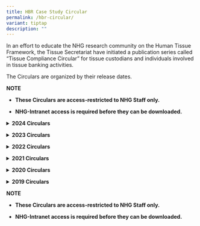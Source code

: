 ```yaml
---
title: HBR Case Study Circular
permalink: /hbr-circular/
variant: tiptap
description: ""
---
```

<p>In an effort to educate the NHG research community on the Human Tissue
Framework, the Tissue Secretariat have initiated a publication series called
“Tissue Compliance Circular” for tissue custodians and individuals involved
in tissue banking activities.</p>
<p>The Circulars are organized by their release dates.</p>
<p><strong>NOTE</strong>
</p>
<ul data-tight="true" class="tight">
<li>
<p><strong>These Circulars are access-restricted to NHG Staff only.</strong>
</p>
</li>
<li>
<p><strong>NHG-Intranet access is required before they can be downloaded.</strong>
</p>
</li>
</ul>
<p></p>
<p></p>
<div data-type="detailGroup" class="isomer-accordion-group isomer-accordion isomer-accordion-white">
<details class="isomer-details">
<summary><strong>2024 Circulars</strong>
</summary>
<div data-type="detailsContent" class="isomer-details-content">
<table style="minWidth: 50px">
<colgroup>
<col>
<col>
</colgroup>
<tbody>
<tr>
<td rowspan="1" colspan="1">
<p><a href="https://mynhg.nhg.com.sg/dept/rcu/Shared%20Library/Tissue%20Banking/Tissue%20Compliance%20Circulars/30.%20TCC%20Issue%202-2024_Final_28Feb2024.pdf" rel="noopener noreferrer nofollow" target="_blank">Issue 02/2024</a>
</p>
</td>
<td rowspan="1" colspan="1">
<p>Attention to clinical laboratories: Do you know that appropriate consent
must be obtained before clinical human tissue specimens can be supplied
for research?
<br>1. Why is appropriate consent required for the supply of de-identified
human tissue for research
<br>2. Requirements to be fulfiled prior to the release of tissue
<br>(Released 28 Feb 2024)</p>
</td>
</tr>
<tr>
<td rowspan="1" colspan="1">
<p><a href="https://mynhg.nhg.com.sg/dept/rcu/Shared%20Library/Tissue%20Banking/Tissue%20Compliance%20Circulars/29.%20TCC%20Issue%201-2024_Final_16Jan2024.pdf" rel="noopener noreferrer nofollow" target="_blank">Issue 01/2024</a>
</p>
</td>
<td rowspan="1" colspan="1">
<p>TCC Requirements for Industry-Sponsored Studies
<br>Addressing FAQs on human tissue management for industry-sponsored studies:
<br>1. Tissue samples stored for a few hours in the institution's freezer;
should a tissue bank be set up for this temporary storage?
<br>2. How should temporarily stored samples be managed - records to be maintained
and scope of monitoring. Introduction to PCT 1505-04 NHG Tissue Banking
Activities Monitoring Plan Template
<br>3. Who can perform tissue bank / tissue collection monitoring
<br>
<br>(Released 16 Jan 2024)</p>
</td>
</tr>
</tbody>
</table>
</div>
</details>
</div>
<p></p>
<div data-type="detailGroup" class="isomer-accordion-group isomer-accordion isomer-accordion-white">
<details class="isomer-details">
<summary><strong>2023 Circulars</strong>
</summary>
<div data-type="detailsContent" class="isomer-details-content">
<table style="minWidth: 50px">
<colgroup>
<col>
<col>
</colgroup>
<tbody>
<tr>
<td rowspan="1" colspan="1">
<p><a href="https://mynhg.nhg.com.sg/dept/rcu/Shared%20Library/Tissue%20Banking/Tissue%20Compliance%20Circulars/28.%20TCC%20Issue%203-2023_Final_10Jul2023.pdf" rel="noopener noreferrer nofollow" target="_blank">Issue 03/2023</a>
</p>
</td>
<td rowspan="1" colspan="1">
<p>Human Tissue Framework (HTF) Practicum Course. Register your interest
by 16 August 2023.
<br>1. Link for registration
<br>2. Held via zoom on 30 August 2023
<br>(Released 10 Jul 2023)</p>
</td>
</tr>
<tr>
<td rowspan="1" colspan="1">
<p><a href="https://mynhg.nhg.com.sg/dept/rcu/Shared%20Library/Tissue%20Banking/Tissue%20Compliance%20Circulars/27.%20TCC%20Issue%202-2023_Final_29May2023.pdf" rel="noopener noreferrer nofollow" target="_blank">Issue 02/2023</a>
</p>
</td>
<td rowspan="1" colspan="1">
<p>NHG Tissue Bank Monitoring Framework
<br>1. Types of monitoring activities within the NHG Tissue Bank Monitoring
Framework (i.e. SIV, SMV, Annual Tissue Banking Activity Self-Assessment
(TASA))
<br>2. Scope of the NHG Tissue Bank Monitoring Framework
<br>3. How should monitoring activities be documented - PCT 1502-01 NHG Tissue
Bank Review Checklist
<br>4. New/Updated resources
<br>a) PCT 1505-04 NHG Tissue Banking Activities Monitoring Plan Template
<br>b) PCT 1501-B04 Quality Management of Tissue Banks and Tissue Collections
<br>c) PCT 1504-08 Tissue Banking Activity Self-Assessment Form (TASAF)
<br>(Released 29 May 2023)</p>
</td>
</tr>
<tr>
<td rowspan="1" colspan="1">
<p><a href="https://mynhg.nhg.com.sg/dept/rcu/Shared%20Library/Tissue%20Banking/Tissue%20Compliance%20Circulars/26.%20TCC%20Issue%201-2023_Final_06Feb2023.pdf" rel="noopener noreferrer nofollow" target="_blank">Issue 01/2023</a>
</p>
</td>
<td rowspan="1" colspan="1">
<p>New to Tissue Banking Activities? In NHG, you must complete the Human
Tissue Framework (HTF) Course before commencing tissue banking activities
<br>1. Who should complete the HTF Course
<br>2. What to expect from the HTF Course
<br>3. When should the HTF Course be completed
<br>4. How to access the HTF Course
<br>(Released 6 Feb 2023)</p>
</td>
</tr>
</tbody>
</table>
</div>
</details>
</div>
<p></p>
<div data-type="detailGroup" class="isomer-accordion-group isomer-accordion isomer-accordion-white">
<details class="isomer-details">
<summary><strong>2022 Circulars</strong>
</summary>
<div data-type="detailsContent" class="isomer-details-content">
<table style="minWidth: 50px">
<colgroup>
<col>
<col>
</colgroup>
<tbody>
<tr>
<td rowspan="1" colspan="1">
<p><a href="https://mynhg.nhg.com.sg/dept/rcu/Shared%20Library/Tissue%20Banking/Tissue%20Compliance%20Circulars/25.%20TCC%20Issue%206-2022_Final_29Nov2022.pdf" rel="noopener noreferrer nofollow" target="_blank">Issue 06/2022</a>
</p>
</td>
<td rowspan="1" colspan="1">
<p>Which application form should you use? – Tissue Bank Application Form
or Tissue Collection Application Form?
<br>1. Information on which Tissue Application Form to use under different
scenarios
<br>2. Announcement on new resource: NHG Investigator's Manual Chapter 9 -
Tissue Repository
<br>3. Announcement on updated resources
<br>a) 1703-01 TB application form
<br>b) 1703-03 TB amendment form
<br>c) 1703-04 TC amendment form
<br>d) 1703-07 Declaration of LHBM
<br>e) 1703-09 TC status report form
<br>f) 1704-05 ICF for donation of biological material
<br>(Released 6 Dec 2022)</p>
</td>
</tr>
<tr>
<td rowspan="1" colspan="1">
<p><a href="https://mynhg.nhg.com.sg/dept/rcu/Shared%20Library/Tissue%20Banking/Tissue%20Compliance%20Circulars/24.%20TCC%20Issue%205-2022_Final_29Sep2022.pdf" rel="noopener noreferrer nofollow" target="_blank">Issue 05/2022</a>
</p>
</td>
<td rowspan="1" colspan="1">
<p>Non-Compliance Case Study: Storage of Leftover Tissue Without Consent
<br>1. Case study of non-compliance that was observed at a&nbsp; TQM on-site
audit on 23 Aug 2022.
<br>a) Non-compliance from TB-2021-002
<br>b) There was a transfer in custodianship of tissues from the study team
PI to the TB custodian. Custodian did not check through the ICFs nor verify
and track the consent restrictions of each sample received till much later.
It was noted that there leftover blood specimens from a donor were stored
without appropriate consent.
<br>c) Introduction to the 1504-09 Tissue Handover Form to document transfer
of custodianship
<br>
<br>2. Announcement that the 1703-02 Tissue Collection Form has been updated
<br>(Released 29 Sep 2022)</p>
</td>
</tr>
<tr>
<td rowspan="1" colspan="1">
<p><a href="https://mynhg.nhg.com.sg/dept/rcu/Shared%20Library/Tissue%20Banking/Tissue%20Compliance%20Circulars/23.%20TCC%20Issue%204-2022_Final_02Aug2022.pdf" rel="noopener noreferrer nofollow" target="_blank">Issue 04/2022</a>
</p>
</td>
<td rowspan="1" colspan="1">
<p>Human Tissue Framework (HTF) Practicum Course. Register your interest
by 16 September 2022.
<br>1. Introduction to the HTF Practicum Course
<br>2. Link for registration
<br>3. Held via zoom on 30 September 2022
<br>(Released 4 Aug 2022)</p>
</td>
</tr>
<tr>
<td rowspan="1" colspan="1">
<p><a href="https://mynhg.nhg.com.sg/dept/rcu/Shared%20Library/Tissue%20Banking/Tissue%20Compliance%20Circulars/22.%20TCC%20Issue%203-2022_Final_13Jun2022.pdf" rel="noopener noreferrer nofollow" target="_blank">Issue 03/2022</a>
</p>
</td>
<td rowspan="1" colspan="1">
<p>Documenting Right to Meet HBRA 37(9)
<br>1. Implications of HBRA 37(9)
<br>2. Scenarios where HBRA 37(9) is applicable/not applicable
<br>3. Introduction ot 1505-03 Letter of Undertaking for Leftover Tissues
Template to comply with HBRA 37(9)
<br>4. Reminder that appropriate consent must be obtained from donors before
supplying leftover diagnostic tissue
<br>5. Reminder on the Human Tissue Framework Forum
<br>(Released 13 Jun 2022)</p>
</td>
</tr>
<tr>
<td rowspan="1" colspan="1">
<p><a href="https://mynhg.nhg.com.sg/dept/rcu/Shared%20Library/Tissue%20Banking/Tissue%20Compliance%20Circulars/21.%20TCC%20Issue%202-2022_Final_29Mar2022.pdf" rel="noopener noreferrer nofollow" target="_blank">Issue 02/2022</a>
</p>
</td>
<td rowspan="1" colspan="1">
<p>Attention: Updates to the NHG Policy for Tissue Banks
<br>1. 4 key updates to the policy dated 11Feb2022
<br>2. Reminder to register with NHG TCC if researcher is involved in tissue
banking activities
<br>3. Annoucement that HTF Minimum Training Requirements will be extended
to SAF staff/doctors appointed in NHG
<br>(Released 29 Mar 2022)</p>
</td>
</tr>
<tr>
<td rowspan="1" colspan="1">
<p><a href="https://mynhg.nhg.com.sg/dept/rcu/Shared%20Library/Tissue%20Banking/Tissue%20Compliance%20Circulars/20.%20TCC%20Issue%201-2022_Final_03Feb2022.pdf" rel="noopener noreferrer nofollow" target="_blank">Issue 01/2022</a>
</p>
</td>
<td rowspan="1" colspan="1">
<p>Non-Compliance Case Study: Storage of Leftover Tissue Without Appropraite
Consent
<br>Case study of non-compliance that was observed at a TQM remote audit on
30 Sep 2021.
<br>a) Non-compliance from TB-2019-002 at KTPH
<br>b) Donor autonomy was neglected
<br>c) Storage without appropriate consent
<br>(Released 3 Feb 2022)</p>
</td>
</tr>
</tbody>
</table>
</div>
</details>
</div>
<p></p>
<div data-type="detailGroup" class="isomer-accordion-group isomer-accordion isomer-accordion-white">
<details class="isomer-details">
<summary><strong>2021 Circulars</strong>
</summary>
<div data-type="detailsContent" class="isomer-details-content">
<table style="minWidth: 50px">
<colgroup>
<col>
<col>
</colgroup>
<tbody>
<tr>
<td rowspan="1" colspan="1">
<p><a href="https://mynhg.nhg.com.sg/dept/rcu/Shared%20Library/Tissue%20Banking/Tissue%20Compliance%20Circulars/19.%20TCC%20Issue%204-2021_Final_21Dec2021.pdf" rel="noopener noreferrer nofollow" target="_blank">Issue 04/2021</a>
</p>
</td>
<td rowspan="1" colspan="1">
<p>For ongoing studies planning to store leftover tissue for future research,
please ensure your ICF is HBRA 12(2) compliant.
<br>1. For study team members who intend to store leftover tissue for future
research, instructions were given to check through all ICF versions used
for consenting donors since 01 Nov 2019 to ensure that ICF used is 12(2)
compliant.
<br>2. Researchers were also reminded to destroy any leftover tissue if study
had been completed for more than 1 year and appropriate consent had not
been obtained for storage for future research.
<br>3. Updates to Resources
<br>a) 1703-01 Tissue Bank / 1703-02 Tissue Collection application form
<br>b) 1703-08 Tissue Bank / 1703-09 Tissue Collection status report form
<br>c) 1704-15 (Optional) ICF for donation of leftover biological samples
<br>(Released 21 Dec 2021)</p>
</td>
</tr>
<tr>
<td rowspan="1" colspan="1">
<p><a href="https://mynhg.nhg.com.sg/dept/rcu/Shared%20Library/Tissue%20Banking/Tissue%20Compliance%20Circulars/18.%20TCC%20Issue%203-2021_Final_25Aug2021.pdf" rel="noopener noreferrer nofollow" target="_blank">Issure 03/2021</a>
</p>
</td>
<td rowspan="1" colspan="1">
<p>Human Tissue Framework Forum and New/Updated Resources
<br>1. Human Tissue Framework Forum - Purpose, How to access
<br>
<br>2. New/Updated Resourced
<br>a) Overview of Human Tissue Framework Slide Deck
<br>b) Decision Tree Tool on whether activities would be regulated under the
HTF
<br>c) HSA Guidance on Consent Requirements for Clinical Trials Involving
Collection and Use of Human Tissue Version dared 01 Jul 2021
<br>d) Translated SCF Templates for Donation of Leftover Biological Materials
<br>(Released 30 Aug 2021)</p>
</td>
</tr>
<tr>
<td rowspan="1" colspan="1">
<p><a href="https://mynhg.nhg.com.sg/dept/rcu/Shared%20Library/Tissue%20Banking/Tissue%20Compliance%20Circulars/17.%20TCC%20Issue%202-2021_Final_07Jun2021.pdf" rel="noopener noreferrer nofollow" target="_blank">Issue 02/2021</a>
</p>
</td>
<td rowspan="1" colspan="1">
<p>Attention: MOH Update On The Governance Of Leftover Tissue.
<br>Do you have any ongoing studies which mayhave leftover tissue to be used
for futureresearch after the study is completed?
<br>
<br>If so, in order to use the leftover tissue for future research, you may
need to ensure that study participants have been consented with all the
HBRA 12(2) elements.
<br>1. Informed consent requirements and whether registration with TCC is
required under these 2 scenarios
<br>a) Storage of leftover human tissue for future research not yet approved
by IRB
<br>b) Use/storage of leftover tissue for a HBR study that had already been
approved by the IRB.
<br>
<br>2. Introduction to 2 new resources
<br>a) NHG TR 1704-15 Optional Consent Form For The Donation of Leftover Biological
Samples
<br>b) NHG Guidance to Store and Use Leftover Human Tissue for Future Research
<br>(Released 7 Jun 2021)</p>
</td>
</tr>
<tr>
<td rowspan="1" colspan="1">
<p><a href="https://mynhg.nhg.com.sg/dept/rcu/Shared%20Library/Tissue%20Banking/Tissue%20Compliance%20Circulars/16.%20TCC%20March%20Issue_01-2021_Final_03Mar2021.pdf" rel="noopener noreferrer nofollow" target="_blank">Issue 01/2021</a>
</p>
</td>
<td rowspan="1" colspan="1">
<p>Attention: MOH Update On The Governance Of Leftover Tissue. Storing Leftover
Tissue For Future Research? You May Need NHG TCC's Approval For This
<br>1. Leftover tissue stored for existing IRB-approved Human Biomedical Research
(HBR) and own future HBR that has obtained IRB approval would be subject
to the requirements of the HBR framework; do not need to be regulated under
the HTF.
<br>2. Leftover tissue stored for a future research yet to obtain IRB approval
is regulated under the the HTF.
<br>3. Notice for researchers to register with NHG TCC if they have leftover
tissue from a completed study and intend to store them for future research
yet to obtain IRB approval
<br>4. Registration of Legacy Human Biological Material (LHBM) if the leftover
tissue had been collected and made non-identifiable before 01 Nov 2019.
<br>(Released 3 Mar 2021)</p>
</td>
</tr>
</tbody>
</table>
</div>
</details>
</div>
<p></p>
<div data-type="detailGroup" class="isomer-accordion-group isomer-accordion isomer-accordion-white">
<details class="isomer-details">
<summary><strong>2020 Circulars</strong>
</summary>
<div data-type="detailsContent" class="isomer-details-content">
<table style="minWidth: 50px">
<colgroup>
<col>
<col>
</colgroup>
<tbody>
<tr>
<td rowspan="1" colspan="1">
<p><a href="https://mynhg.nhg.com.sg/dept/rcu/Shared%20Library/Tissue%20Banking/Tissue%20Compliance%20Circulars/15.%20TCC%20December%20Issue%2010-2020_Final_14Dec2020.pdf" rel="noopener noreferrer nofollow" target="_blank">Issue 10/2020</a>
</p>
</td>
<td rowspan="1" colspan="1">
<p>Are You Ready For The MOH Tissue Bank Audit?
<br>1. Audit preparation tips
<br>2. Introduction to Custodian Self-Assessment Form and/or Tissue Collection
Activity Self-Assesmsent Form.
<br>3. Reminder that PCT SOPs, forms and templates are downloadable from SharePoint.
<br>(Released 14 Dec 2020)</p>
</td>
</tr>
<tr>
<td rowspan="1" colspan="1">
<p><a href="https://mynhg.nhg.com.sg/dept/rcu/Shared%20Library/Tissue%20Banking/Tissue%20Compliance%20Circulars/14.%20TCC%20Issue%209-2020_Final_17Nov2020.pdf" rel="noopener noreferrer nofollow" target="_blank">Issue 09/2020</a>
</p>
</td>
<td rowspan="1" colspan="1">
<p>MOH Is Auditing NHG Tissue Banks In January 2021 - What You Need To Know
<br>1. MOH Audit Preparation Timeline
<br>2. MOH Audit Scope
<br>3. How should custodians get ready for the audit
<br>(Released 13 Nov 2020)</p>
</td>
</tr>
<tr>
<td rowspan="1" colspan="1">
<p><a href="https://mynhg.nhg.com.sg/dept/rcu/Shared%20Library/Tissue%20Banking/Tissue%20Compliance%20Circulars/13.%20TCC%20Issue%208-2020_Final_12Oct2020.pdf" rel="noopener noreferrer nofollow" target="_blank">Issue 08/2020</a>
</p>
</td>
<td rowspan="1" colspan="1">
<p>1. Researcher A wants to use de-identified leftover biopsy samples for
his research.
<br>2. His protocol was approved by the DSRB, together with a waiver of consent.
<br>3. Researcher A approaches Clinical Lab XYZ and requests for de-identified
leftover biopsy samples for this study.
<br>4. Clinical Lab XYZ recognizes that de-identified biopsy samples is human
tissue. What should clinical lab XYZ do before releasing the de-identified
biopsy samples to the researcher?
<br>Responsibilities of the clinical lab before releasing leftover diagnostic
tissue for research
<br>1. Register as a TB with NHG TCC
<br>2. Confirm that leftover diagnostic tissue no longer required for therapeutic/diagnostic
procedures
<br>3. Obtain documentary evidence on the intended use of tissue
<br>4. Ensure appropriate consent is obtained for the supply of leftover tissue
(i.e. HBRA 12(2) compliant)
<br>5. Seek endorsement from ITBC for the release of leftover tissue to the
researcher.
<br>(Released 12 Oct 2020)</p>
</td>
</tr>
<tr>
<td rowspan="1" colspan="1">
<p><a href="https://mynhg.nhg.com.sg/dept/rcu/Shared%20Library/Tissue%20Banking/Tissue%20Compliance%20Circulars/12.%20TCC%20Issue%207-2020_Final_25Aug2020.pdf" rel="noopener noreferrer nofollow" target="_blank">Issue 07/2020</a>
</p>
</td>
<td rowspan="1" colspan="1">
<p>Do You Have Leftover Human Biological Material After Completing Your Research
Project? Do You Intend To Store And Use These Leftovers For Future Research.
<br>1. 2-checkpoint guide to determine if leftover human biological material
are regulated under the HTF
<br>2. How to register leftover tissue with NHG TCC
<br>(Released 25 Aug 2020)</p>
</td>
</tr>
<tr>
<td rowspan="1" colspan="1">
<p><a href="https://mynhg.nhg.com.sg/dept/rcu/Shared%20Library/Tissue%20Banking/Tissue%20Compliance%20Circulars/11.%20TCC%20Issue%206-2020_Final_06Jul2020.pdf" rel="noopener noreferrer nofollow" target="_blank">Issue 06/2020</a>
</p>
</td>
<td rowspan="1" colspan="1">
<p>Resources For Tissue Donors
<br>1. Tissue Donor Brochure (11 FAQs about tissue donation and checklist
of questions for donors to ask during consent taking)
<br>2. 1506-01 Information Sheet on the Management of Incidental Findings
<br>(Released 6 Jul 2020)</p>
</td>
</tr>
<tr>
<td rowspan="1" colspan="1">
<p><a href="https://mynhg.nhg.com.sg/dept/rcu/Shared%20Library/Tissue%20Banking/Tissue%20Compliance%20Circulars/10.%20TCC%20Issue%205-2020_Final_02Jun2020.pdf" rel="noopener noreferrer nofollow" target="_blank">Issue 05/2020</a>
</p>
</td>
<td rowspan="1" colspan="1">
<p>Obtaining Consent From Donors Lacking Mental Capacity
<br>1. Circumstances under which tissue may be obtained from persons lacking
mental capacity
<br>2. Whom to obtain consent from
<br>3. What would be considered "reasonable effort" to ensure that persons
in the previous hierarchy are not available for consent taking.
<br>(Released 3 Jun 2020)</p>
</td>
</tr>
<tr>
<td rowspan="1" colspan="1">
<p><a href="https://mynhg.nhg.com.sg/dept/rcu/Shared%20Library/Tissue%20Banking/Tissue%20Compliance%20Circulars/09.%20TCC%20Issue%204-2020_Final_12May2020.pdf" rel="noopener noreferrer nofollow" target="_blank">Issue 04/2020</a>
</p>
</td>
<td rowspan="1" colspan="1">
<p>Obtaining Consent From Non-English Speaking Donors
<br>1. Short Consent Form Template
<br>2. Witness Requirement Flowchart - Prescribed witness vs Impartial witness
under different scenarios
<br>3. Announcement that HTF Course has been upgraded to include information
from the HBR (Tissue Banking) Regulations 2019
<br>(Released 12 May 2020)</p>
</td>
</tr>
<tr>
<td rowspan="1" colspan="1">
<p><a href="https://mynhg.nhg.com.sg/dept/rcu/Shared%20Library/Tissue%20Banking/Tissue%20Compliance%20Circulars/08.%20TCC%20Issue%203-2020_Final_31Mar2020.pdf" rel="noopener noreferrer nofollow" target="_blank">Issue 03/2020</a>
</p>
</td>
<td rowspan="1" colspan="1">
<p>Essential Documents For The Tissue Bank
<br>1. What essential documents should be maintained?
<br>2. Where should essential documents be maintained?
<br>3. Tissue Bank File Contents Template
<br>4. Common Essential Documents Errors
<br>5. ALCOA principles
<br>(Released 2 Apr 2020)</p>
</td>
</tr>
<tr>
<td rowspan="1" colspan="1">
<p><a href="https://mynhg.nhg.com.sg/dept/rcu/Shared%20Library/Tissue%20Banking/Tissue%20Compliance%20Circulars/07.%20TCC%20Issue%202-2020_Final_25Feb2020.pdf" rel="noopener noreferrer nofollow" target="_blank">Issue 02/2020</a>
</p>
</td>
<td rowspan="1" colspan="1">
<p>Prescribed Witness During Consent Process For Tissue Donation
<br>Prescribed Witness - Who, Why, When?
<br>(Released 25 Feb 2020)</p>
</td>
</tr>
<tr>
<td rowspan="1" colspan="1">
<p><a href="https://mynhg.nhg.com.sg/dept/rcu/Shared%20Library/Tissue%20Banking/Tissue%20Compliance%20Circulars/06.%20TCC%20Issue%201-2020_Final_21Jan2020.pdf" rel="noopener noreferrer nofollow" target="_blank">Issue 01/2020</a>
</p>
</td>
<td rowspan="1" colspan="1">
<p>What Is Appropriate Consent Taking With Tissue Donors?
<br>1. Introduction to the 12(2) elements
<br>2. Introduction to the 1704-05 Informed Consent Form for Donation of Biological
Material template
<br>3. Use separate ICFs - one for current research, another for collection
of additional tissue for future research
<br>4. Submit ICF for tissue donation to TCC, not DSRB.
<br>(Released 21 Jan 2020)</p>
</td>
</tr>
</tbody>
</table>
</div>
</details>
</div>
<p></p>
<div data-type="detailGroup" class="isomer-accordion-group isomer-accordion isomer-accordion-white">
<details class="isomer-details">
<summary><strong>2019 Circulars</strong>
</summary>
<div data-type="detailsContent" class="isomer-details-content">
<table style="minWidth: 50px">
<colgroup>
<col>
<col>
</colgroup>
<tbody>
<tr>
<td rowspan="1" colspan="1">
<p><a href="https://mynhg.nhg.com.sg/dept/rcu/Shared%20Library/Tissue%20Banking/Tissue%20Compliance%20Circulars/05.%20TCC%20Issue%205_Final_24Dec2019.pdf" rel="noopener noreferrer nofollow" target="_blank">Issue 05/2019</a>
</p>
</td>
<td rowspan="1" colspan="1">
<p>Attention: All Researchers, How Should You Request For Tissue?
<br>1. Tissue specimen request process (endorsement from ITBC)
<br>2. Introduction to the 1504-04 Tissue Specimen Request Form and 1504-05
Specimen Retrieval Form
<br>(Released 24 Dec 2019)</p>
</td>
</tr>
<tr>
<td rowspan="1" colspan="1">
<p><a href="https://mynhg.nhg.com.sg/dept/rcu/Shared%20Library/Tissue%20Banking/Tissue%20Compliance%20Circulars/04.%20TCC%20Issue%204_Final_13Dec2019.pdf" rel="noopener noreferrer nofollow" target="_blank">Issue 04/2019</a>
</p>
</td>
<td rowspan="1" colspan="1">
<p>Attention: All Tissue Custodians, When Can You Release Tissue For Research
<br>Responsibilities of the custodian before:
<br>1. Supplying tissue samples for research
<br>2. Exporting tissue from Singapore
<br>(Released 13 Dec 2019)</p>
</td>
</tr>
<tr>
<td rowspan="1" colspan="1">
<p><a href="https://mynhg.nhg.com.sg/dept/rcu/Shared%20Library/Tissue%20Banking/Tissue%20Compliance%20Circulars/03.%20TCC_Issue%203_Final_02Dec2019_PDF.pdf" rel="noopener noreferrer nofollow" target="_blank">Issue 03/2019</a>
</p>
</td>
<td rowspan="1" colspan="1">
<p>NHG Is One Tissue Bank
<br>1. NHG TCC governance structure.
<br>2. Roles and responsibilities of NHG Tissue Person-In-Charge (TPIC), NHG
TCC, Institutional Tissue Bank Committee (ITBC), TB Custodian
<br>(Released 2 Dec 2019)</p>
</td>
</tr>
<tr>
<td rowspan="1" colspan="1">
<p><a href="https://mynhg.nhg.com.sg/dept/rcu/Shared%20Library/Tissue%20Banking/Tissue%20Compliance%20Circulars/02.%20TCC_Issue%202_13Nov2019_PDF.pdf" rel="noopener noreferrer nofollow" target="_blank">Issue 02/2019</a>
</p>
</td>
<td rowspan="1" colspan="1">
<p>HBRA Human Tissue Banking Regulations. Am I Affected? What Do I Need to
Do? A 3-step Guide.
<br>1. Definition of human tissue, tissue banking activities and tissue bank.
<br>2. How to register tissue bank (TB) with NHG Tissue Compliance Committee
(TCC)
<br>(Released 13 Nov 2019)</p>
</td>
</tr>
<tr>
<td rowspan="1" colspan="1">
<p><a href="https://mynhg.nhg.com.sg/dept/rcu/Shared%20Library/Tissue%20Banking/Tissue%20Compliance%20Circulars/01.%20TCC_Issue%201_Final_05Nov2019.pdf" rel="noopener noreferrer nofollow" target="_blank">Issue 01/2019</a>
</p>
</td>
<td rowspan="1" colspan="1">
<p>Human Tissue Regulations Effected on 01 November 2019
<br>1. Announcement on the activation date of the Human Tissue Framework (HTF)
<br>2. Where to locate the Human Biomedical Reseach (Tissue Banking) Regulations
2019.
<br>(Released 5 Nov 2019)</p>
</td>
</tr>
</tbody>
</table>
</div>
</details>
</div>
<p></p>
<p><strong>NOTE</strong>
</p>
<ul data-tight="true" class="tight">
<li>
<p><strong>These Circulars are access-restricted to NHG Staff only.</strong>
</p>
</li>
<li>
<p><strong>NHG-Intranet access is required before they can be downloaded.</strong>
</p>
</li>
</ul>
<p></p>